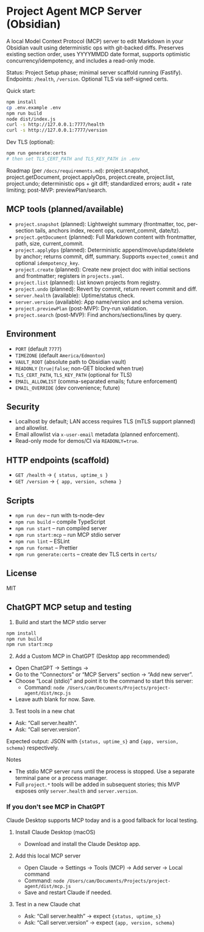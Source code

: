 # Project Agent MCP Server (Obsidian)

A local Model Context Protocol (MCP) server to edit Markdown in your Obsidian vault using deterministic ops with git-backed diffs. Preserves existing section order, uses YYYYMMDD date format, supports optimistic concurrency/idempotency, and includes a read-only mode.

Status: Project Setup phase; minimal server scaffold running (Fastify). Endpoints: `/health`, `/version`. Optional TLS via self-signed certs.

Quick start:

```bash
npm install
cp .env.example .env
npm run build
node dist/index.js
curl -s http://127.0.0.1:7777/health
curl -s http://127.0.0.1:7777/version
```

Dev TLS (optional):

```bash
npm run generate:certs
# then set TLS_CERT_PATH and TLS_KEY_PATH in .env
```

Roadmap (per `/docs/requirements.md`): project.snapshot, project.getDocument, project.applyOps, project.create, project.list, project.undo; deterministic ops + git diff; standardized errors; audit + rate limiting; post-MVP: previewPlan/search.

## MCP tools (planned/available)

- `project.snapshot` (planned): Lightweight summary (frontmatter, toc, per-section tails, anchors index, recent ops, current_commit, date/tz).
- `project.getDocument` (planned): Full Markdown content with frontmatter, path, size, current_commit.
- `project.applyOps` (planned): Deterministic append/move/update/delete by anchor; returns commit, diff, summary. Supports `expected_commit` and optional `idempotency_key`.
- `project.create` (planned): Create new project doc with initial sections and frontmatter; registers in `projects.yaml`.
- `project.list` (planned): List known projects from registry.
- `project.undo` (planned): Revert by commit, return revert commit and diff.
- `server.health` (available): Uptime/status check.
- `server.version` (available): App name/version and schema version.
- `project.previewPlan` (post-MVP): Dry-run validation.
- `project.search` (post-MVP): Find anchors/sections/lines by query.

## Environment

- `PORT` (default `7777`)
- `TIMEZONE` (default `America/Edmonton`)
- `VAULT_ROOT` (absolute path to Obsidian vault)
- `READONLY` (`true|false`; non-GET blocked when true)
- `TLS_CERT_PATH`, `TLS_KEY_PATH` (optional for TLS)
- `EMAIL_ALLOWLIST` (comma-separated emails; future enforcement)
- `EMAIL_OVERRIDE` (dev convenience; future)

## Security

- Localhost by default; LAN access requires TLS (mTLS support planned) and allowlist.
- Email allowlist via `x-user-email` metadata (planned enforcement).
- Read-only mode for demos/CI via `READONLY=true`.

## HTTP endpoints (scaffold)

- `GET /health` → `{ status, uptime_s }`
- `GET /version` → `{ app, version, schema }`

## Scripts

- `npm run dev` – run with ts-node-dev
- `npm run build` – compile TypeScript
- `npm run start` – run compiled server
- `npm run start:mcp` – run MCP stdio server
- `npm run lint` – ESLint
- `npm run format` – Prettier
- `npm run generate:certs` – create dev TLS certs in `certs/`

## License

MIT

## ChatGPT MCP setup and testing

1. Build and start the MCP stdio server

```bash
npm install
npm run build
npm run start:mcp
```

2. Add a Custom MCP in ChatGPT (Desktop app recommended)

- Open ChatGPT → Settings →
- Go to the “Connectors” or “MCP Servers” section → “Add new server”.
- Choose “Local (stdio)” and point it to the command to start this server:
  - Command: `node /Users/cam/Documents/Projects/project-agent/dist/mcp.js`
- Leave auth blank for now. Save.

3. Test tools in a new chat

- Ask: “Call server.health”.
- Ask: “Call server.version”.

Expected output: JSON with `{status, uptime_s}` and `{app, version, schema}` respectively.

Notes

- The stdio MCP server runs until the process is stopped. Use a separate terminal pane or a process manager.
- Full `project.*` tools will be added in subsequent stories; this MVP exposes only `server.health` and `server.version`.

### If you don't see MCP in ChatGPT

Claude Desktop supports MCP today and is a good fallback for local testing.

1. Install Claude Desktop (macOS)
   - Download and install the Claude Desktop app.

2. Add this local MCP server
   - Open Claude → Settings → Tools (MCP) → Add server → Local command
   - Command: `node /Users/cam/Documents/Projects/project-agent/dist/mcp.js`
   - Save and restart Claude if needed.

3. Test in a new Claude chat
   - Ask: “Call server.health” → expect `{status, uptime_s}`
   - Ask: “Call server.version” → expect `{app, version, schema}`
